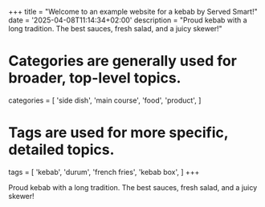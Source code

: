 +++
title = "Welcome to an example website for a kebab by Served Smart!"
date = '2025-04-08T11:14:34+02:00'
description = "Proud kebab with a long tradition. The best sauces, fresh salad, and a juicy skewer!"
# Categories are generally used for broader, top-level topics.
categories = [
 'side dish',
 'main course',
 'food',
 'product',
]
# Tags are used for more specific, detailed topics.
tags = [
 'kebab',
 'durum',
 'french fries',
 'kebab box',
]
+++

Proud kebab with a long tradition. The best sauces, fresh salad, and a juicy skewer!
